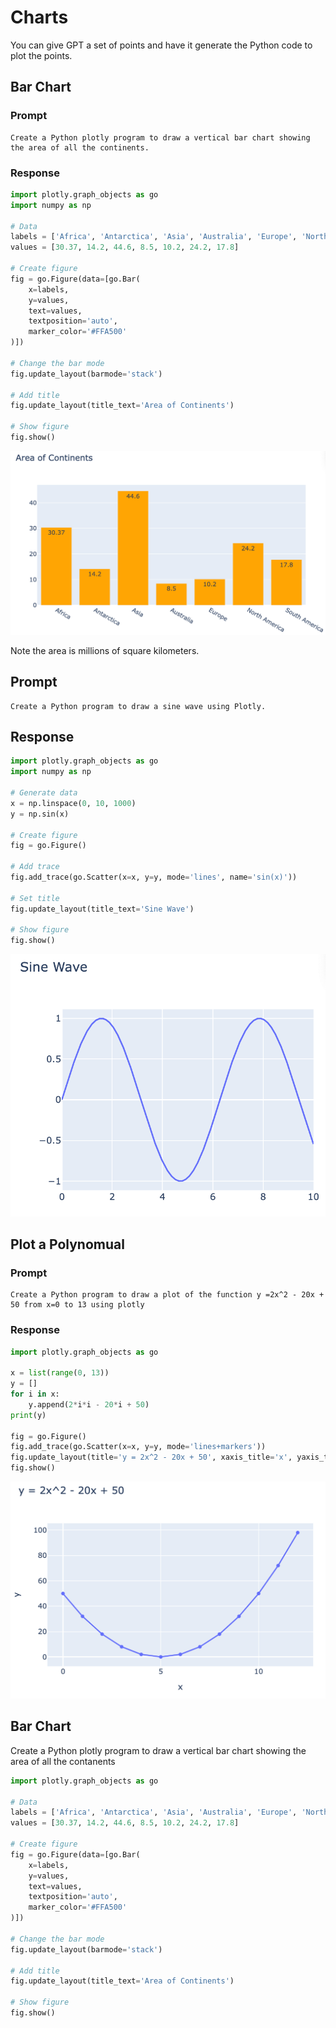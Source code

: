 # Charts

You can give GPT a set of points and have it generate the Python code to plot the points.

## Bar Chart

### Prompt
```
Create a Python plotly program to draw a vertical bar chart showing the area of all the continents.
```

### Response

```python
import plotly.graph_objects as go
import numpy as np

# Data
labels = ['Africa', 'Antarctica', 'Asia', 'Australia', 'Europe', 'North America', 'South America']
values = [30.37, 14.2, 44.6, 8.5, 10.2, 24.2, 17.8]

# Create figure
fig = go.Figure(data=[go.Bar(
    x=labels,
    y=values,
    text=values,
    textposition='auto',
    marker_color='#FFA500'
)])

# Change the bar mode
fig.update_layout(barmode='stack')

# Add title
fig.update_layout(title_text='Area of Continents')

# Show figure
fig.show()
```

![](../img/bar-chart.png)

Note the area is millions of square kilometers.

## Prompt
```
Create a Python program to draw a sine wave using Plotly.
```

## Response

```python
import plotly.graph_objects as go
import numpy as np

# Generate data
x = np.linspace(0, 10, 1000)
y = np.sin(x)

# Create figure
fig = go.Figure()

# Add trace
fig.add_trace(go.Scatter(x=x, y=y, mode='lines', name='sin(x)'))

# Set title
fig.update_layout(title_text='Sine Wave')

# Show figure
fig.show()
```

![](../img/sine-wave.png)

## Plot a Polynomual

### Prompt

```
Create a Python program to draw a plot of the function y =2x^2 - 20x + 50 from x=0 to 13 using plotly
```

### Response
```py
import plotly.graph_objects as go

x = list(range(0, 13))
y = []
for i in x:
    y.append(2*i*i - 20*i + 50)
print(y)

fig = go.Figure()
fig.add_trace(go.Scatter(x=x, y=y, mode='lines+markers'))
fig.update_layout(title='y = 2x^2 - 20x + 50', xaxis_title='x', yaxis_title='y')
fig.show()
```

![](../img/polynomual.png)

## Bar Chart

Create a Python plotly program to draw a vertical bar chart showing the area of all the contanents


```py
import plotly.graph_objects as go

# Data
labels = ['Africa', 'Antarctica', 'Asia', 'Australia', 'Europe', 'North America', 'South America']
values = [30.37, 14.2, 44.6, 8.5, 10.2, 24.2, 17.8]

# Create figure
fig = go.Figure(data=[go.Bar(
    x=labels,
    y=values,
    text=values,
    textposition='auto',
    marker_color='#FFA500'
)])

# Change the bar mode
fig.update_layout(barmode='stack')

# Add title
fig.update_layout(title_text='Area of Continents')

# Show figure
fig.show()